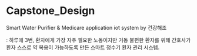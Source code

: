 # Capstone_Design

Smart Water Purifier & Medicare application iot system by 건강해조

: 하루에 3번, 환자에게 가장 자주 필요한 노동이지만 거동 불편한 환자를 위해
간호사가 환자 스스로 약 복용이  가능하도록 만든 스마트 정수기 환자 관리 시스템.
